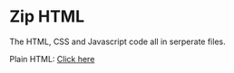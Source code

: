 # Zip HTML
<p>The HTML, CSS and Javascript code all in serperate files.<p/>
<p>Plain HTML: <a href="https://github.com/Nether-Quest/Plain-HTML">Click here</a><p/>
